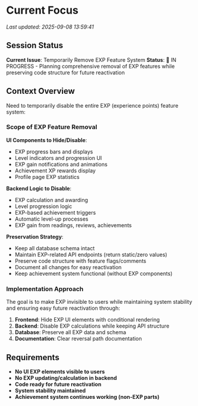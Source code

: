 # Current Focus

*Last updated: 2025-09-08 13:59:41*

## Session Status

**Current Issue**: Temporarily Remove EXP Feature System
**Status**: 🔄 IN PROGRESS - Planning comprehensive removal of EXP features while preserving code structure for future reactivation

## Context Overview

Need to temporarily disable the entire EXP (experience points) feature system:

### Scope of EXP Feature Removal

**UI Components to Hide/Disable**:
- EXP progress bars and displays
- Level indicators and progression UI
- EXP gain notifications and animations
- Achievement XP rewards display
- Profile page EXP statistics

**Backend Logic to Disable**:
- EXP calculation and awarding
- Level progression logic
- EXP-based achievement triggers
- Automatic level-up processes
- EXP gain from readings, reviews, achievements

**Preservation Strategy**:
- Keep all database schema intact
- Maintain EXP-related API endpoints (return static/zero values)
- Preserve code structure with feature flags/comments
- Document all changes for easy reactivation
- Keep achievement system functional (without EXP components)

### Implementation Approach

The goal is to make EXP invisible to users while maintaining system stability and ensuring easy future reactivation through:

1. **Frontend**: Hide EXP UI elements with conditional rendering
2. **Backend**: Disable EXP calculations while keeping API structure
3. **Database**: Preserve all EXP data and schema
4. **Documentation**: Clear reversal path documentation

## Requirements

- **No UI EXP elements visible to users**
- **No EXP updating/calculation in backend**  
- **Code ready for future reactivation**
- **System stability maintained**
- **Achievement system continues working (non-EXP parts)**